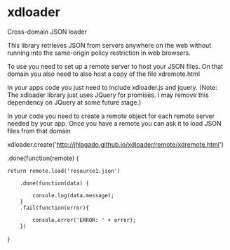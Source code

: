 # xdloader
Cross-domain JSON loader

This library retrieves JSON from servers anywhere on the web without 
running into the same-origin policy restriction in web browsers. 

To use you need to set up a remote server to host your JSON files. 
On that domain you also need to also host a copy of the file xdremote.html

In your apps code you just need to include xdloader.js and jquery. 
(Note: The xdloader library just uses JQuery for promises. I may remove this dependency 
on JQuery at some future stage.) 

In your code you need to create a remote object for each remote server needed 
by your app. Once you have a remote you can ask it to load JSON files from that domain

xdloader.create('http://jhlagado.github.io/xdloader/remote/xdremote.html')

.done(function(remote) {

    return remote.load('resource1.json')

        .done(function(data) {

            console.log(data.message);
        }
        .fail(function(error){

            console.error('ERROR: ' + error);
        })
}        

